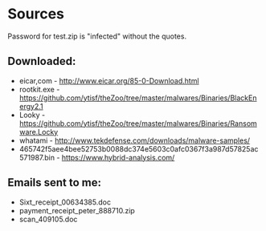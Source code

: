 # Sources

Password for test.zip is "infected" without the quotes.

## Downloaded:

* eicar,com - http://www.eicar.org/85-0-Download.html
* rootkit.exe - https://github.com/ytisf/theZoo/tree/master/malwares/Binaries/BlackEnergy2.1
* Looky - https://github.com/ytisf/theZoo/tree/master/malwares/Binaries/Ransomware.Locky
* whatami - http://www.tekdefense.com/downloads/malware-samples/
* 465742f5aee4bee52753b0088dc374e5603c0afc0367f3a987d57825ac571987.bin - https://www.hybrid-analysis.com/

## Emails sent to me:
* Sixt_receipt_00634385.doc
* payment_receipt_peter_888710.zip
* scan_409105.doc


